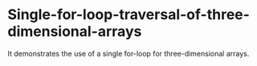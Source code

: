 # Single-for-loop-traversal-of-three-dimensional-arrays
It demonstrates the use of a single for-loop for three-dimensional arrays.
